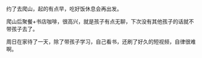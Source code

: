 约了去爬山，起的有点早，吃好饭休息会再出发。


爬山后聚餐+书店咖啡，很高兴，就是孩子有点无聊，下次没有其他孩子的话就不带孩子去了。

周日在家待了一天，除了带孩子学习，自己看书，还刷了好久的短视频，自律很难啊。